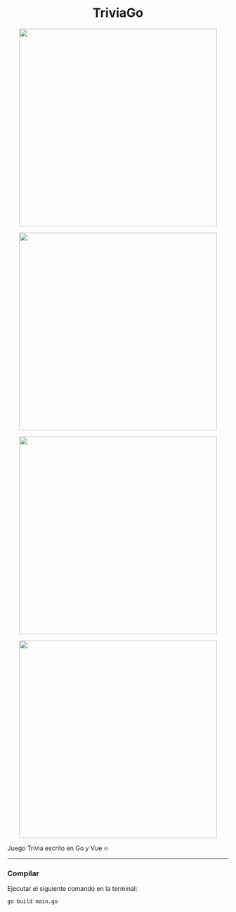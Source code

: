 <h1 align="center">TriviaGo</h1>

<p align="center">
  <img height="450" src="https://i.imgur.com/jYw677G.png" />
</p>
<p align="center">
  <img height="450" src="https://i.imgur.com/XybxoON.png" />
</p>
<p align="center">
  <img height="450" src="https://i.imgur.com/94j2KuS.png">
</p>
<p align="center">
  <img height="450" src="https://i.imgur.com/HDWy1LO.png" />
</p>

Juego Trivia escrito en Go y Vue 🔥

---

### Compilar

Ejecutar el siguiente comando en la terminal:

```bash
go build main.go
```
